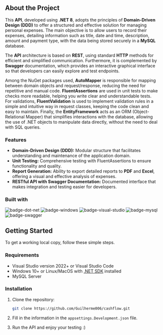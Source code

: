 ## About the Project

This **API**, developed using **.NET 8**, adopts the principles of **Domain-Driven Design (DDD)** to offer a structured and effective solution for managing personal expenses. The main objective is to allow users to record their expenses, detailing information such as title, date and time, description, amount and payment type, with the data being stored securely in a **MySQL** database.

The **API** architecture is based on **REST**, using standard **HTTP** methods for efficient and simplified communication. Furthermore, it is complemented by **Swagger** documentation, which provides an interactive graphical interface so that developers can easily explore and test endpoints.

Among the NuGet packages used, **AutoMapper** is responsible for mapping between domain objects and request/response, reducing the need for repetitive and manual code. **FluentAssertions** are used in unit tests to make checks more readable, helping you write clear and understandable tests. For validations, **FluentValidation** is used to implement validation rules in a simple and intuitive way in request classes, keeping the code clean and easy to maintain. Finally, the **EntityFramework** acts as an ORM (Object-Relational Mapper) that simplifies interactions with the database, allowing the use of .NET objects to manipulate data directly, without the need to deal with SQL queries.

### Features

- **Domain-Driven Design (DDD):** Modular structure that facilitates understanding and maintenance of the application domain.
- **Unit Testing:** Comprehensive testing with FluentAssertions to ensure functionality and quality.
- **Report Generation:** Ability to export detailed reports to **PDF** and **Excel**, offering a visual and effective analysis of expenses.
- **RESTful API with Swagger Documentation:** Documented interface that makes integration and testing easier for developers.

### Built with

![badge-dot-net]
![badge-windows]
![badge-visual-studio]
![badge-mysql]
![badge-swagger]

## Getting Started

To get a working local copy, follow these simple steps.

### Requirements

- Visual Studio version 2022+ or Visual Studio Code
- Windows 10+ or ​​Linux/MacOS with [.NET SDK][dot-net-sdk] installed
- MySQL Server

### Installation

1. Clone the repository:

    ```sh
    git clone https://github.com/Guilherme006/cashflow.git
    ```

2. Fill in the information in the `appsettings.Development.json` file.
3. Run the API and enjoy your testing :)


<!-- Links -->
[dot-net-sdk]: https://dotnet.microsoft.com/en-us/download/dotnet/8.0

<!-- Badges -->
[badge-dot-net]: https://img.shields.io/badge/.NET-512BD4?logo=dotnet&logoColor=fff&style=for-the-badge
[badge-windows]: https://img.shields.io/badge/Windows-0078D4?logo=windows&logoColor=fff&style=for-the-badge
[badge-visual-studio]: https://img.shields.io/badge/Visual%20Studio-5C2D91?logo=visualstudio&logoColor=fff&style=for-the-badge
[badge-mysql]: https://img.shields.io/badge/MySQL-4479A1?logo=mysql&logoColor=fff&style=for-the-badge
[badge-swagger]: https://img.shields.io/badge/Swagger-85EA2D?logo=swagger&logoColor=000&style=for-the-badge
